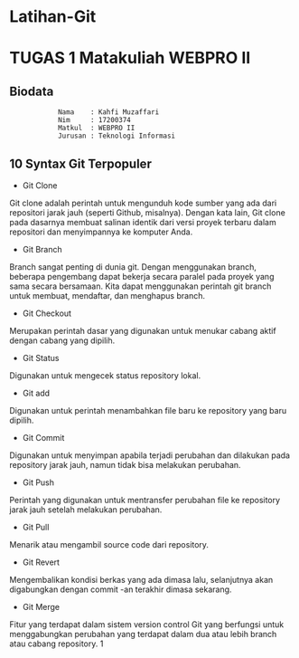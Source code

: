 # Latihan-Git

# TUGAS 1 Matakuliah WEBPRO II

## Biodata

    			Nama	: Kahfi Muzaffari
    			Nim 	: 17200374
    			Matkul	: WEBPRO II
    			Jurusan	: Teknologi Informasi

## 10 Syntax Git Terpopuler

- Git Clone

Git clone adalah perintah untuk mengunduh kode sumber yang ada dari repositori jarak jauh (seperti Github, misalnya). Dengan kata lain, Git clone pada dasarnya membuat salinan identik dari versi proyek terbaru dalam repositori dan menyimpannya ke komputer Anda.

- Git Branch

Branch sangat penting di dunia git. Dengan menggunakan branch, beberapa pengembang dapat bekerja secara paralel pada proyek yang sama secara bersamaan. Kita dapat menggunakan perintah git branch untuk membuat, mendaftar, dan menghapus branch.

- Git Checkout

Merupakan perintah dasar yang digunakan untuk menukar cabang aktif dengan cabang yang dipilih.

- Git Status

Digunakan untuk mengecek status repository lokal.

- Git add

Digunakan untuk perintah menambahkan file baru ke repository yang baru dipilih.

- Git Commit

Digunakan untuk menyimpan apabila terjadi perubahan dan dilakukan pada repository jarak jauh, namun tidak bisa melakukan perubahan.

- Git Push

Perintah yang digunakan untuk mentransfer perubahan file ke repository jarak jauh setelah melakukan perubahan.

- Git Pull

Menarik atau mengambil source code dari repository.

- Git Revert

Mengembalikan kondisi berkas yang ada dimasa lalu, selanjutnya akan digabungkan dengan commit -an terakhir dimasa sekarang.

- Git Merge

Fitur yang terdapat dalam sistem version control Git yang berfungsi untuk menggabungkan perubahan yang terdapat dalam dua atau lebih branch atau cabang repository.
1

